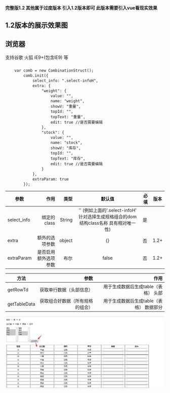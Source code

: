#### 完整版1.2  其他属于过度版本 引入1.2版本即可 此版本需要引入vue看现实效果
## 1.2版本的展示效果图

##  浏览器
   支持谷歌 火狐 iE9+(包含IE9) 等


###



```
  	var comb = new CombinationStruct();
		comb.init({
			select_info: ".select-infoH",
			extra: {
				"weight": {
					value: "",
					name: "weight",
					showV: "重量",
					topId: "",
					topText: "重量",
					edit: true //是否需要编辑
				},
				"stock": {
					value: "",
					name: "stock",
					showV: "库存",
					topId: "",
					topText: "库存",
					edit: true //是否需要编辑
				}
			},
			extraParam: true
		});
```
| 参数       | 作用   |类型    |  默认值 |必填 |版本|
| --------   | -----:  |-----:  | :----:  |--- |--- |
|  select_info  | 绑定的class |String  |   '' (例如上面的‘.select-infoH’ 针对选择生成规格组合的dom结构class名称 具有相对唯一性)   |是||
| extra     | 额外的选项参数| object |  {}|否 | 1.2+|
| extraParam    | 是否启用额外选项参数 | 布尔  |  false   |否 |1.2+|



| 方法       | 参数   |作用    | 
| --------   | -----:  |-----:  | 
| getRowTd    | 获取单行数据（头部信息） | 用于生成数据后生成table（表格） 头部  | 
| getTableData    | 获取组合好数据（所有规格的组合） | 用于生成数据后生成table（表格） 数据部分  | 


 

 <p align="center"><img src="https://github.com/ten-ken/image/blob/master/relate_img/%E6%8E%92%E5%88%97%E5%90%88%E6%88%90%E8%A7%84%E6%A0%BC.png?raw=true" alt="" ></p>	
